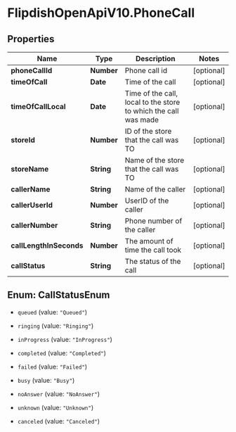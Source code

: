 # FlipdishOpenApiV10.PhoneCall

## Properties
Name | Type | Description | Notes
------------ | ------------- | ------------- | -------------
**phoneCallId** | **Number** | Phone call id | [optional] 
**timeOfCall** | **Date** | Time of the call | [optional] 
**timeOfCallLocal** | **Date** | Time of the call, local to the store to which the call was made | [optional] 
**storeId** | **Number** | ID of the store that the call was TO | [optional] 
**storeName** | **String** | Name of the store that the call was TO | [optional] 
**callerName** | **String** | Name of the caller | [optional] 
**callerUserId** | **Number** | UserID of the caller | [optional] 
**callerNumber** | **String** | Phone number of the caller | [optional] 
**callLengthInSeconds** | **Number** | The amount of time the call took | [optional] 
**callStatus** | **String** | The status of the call | [optional] 


<a name="CallStatusEnum"></a>
## Enum: CallStatusEnum


* `queued` (value: `"Queued"`)

* `ringing` (value: `"Ringing"`)

* `inProgress` (value: `"InProgress"`)

* `completed` (value: `"Completed"`)

* `failed` (value: `"Failed"`)

* `busy` (value: `"Busy"`)

* `noAnswer` (value: `"NoAnswer"`)

* `unknown` (value: `"Unknown"`)

* `canceled` (value: `"Canceled"`)




